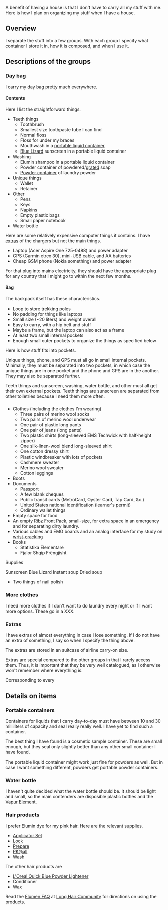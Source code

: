 A benefit of having a house is that I don't have to carry all my stuff
with me. Here is how I plan on organizing my stuff when I have a house.

## Overview
I separate the stuff into a few groups. With each group I specify
what container I store it in, how it is composed, and when I use it.

## Descriptions of the groups

### Day bag
I carry my day bag pretty much everywhere.

#### Contents
Here I list the straightforward things.

* Teeth things
  * Toothbrush
  * Smallest size toothpaste tube I can find
  * Normal floss
  * Floss for under my braces
  * Mouthwash in a [portable liquid container](#containers)
  * [Blue Lizard](http://www.bluelizard.net/) sunscreen in a portable liquid container
* Washing
  * Elumin shampoo in a portable liquid container
  * Powder container of powdered/[grated](http://groceryshrink.com/2011/04/homemade-powdered-laundry-soap.html) soap
  * [Powder container](#containers) of laundry powder
* Unique things
  * Wallet
  * Retainer
* Other
  * Pens
  * Keys
  * Napkins
  * Empty plastic bags
  * Small paper notebook
* Water bottle

Here are some relatively expensive computer things it contains.
I have [extras](#extras) of the chargers but not the main things.

* Laptop (Acer Aspire One 725-0488) and power adapter
* GPS (Garmin etrex 30), mini-USB cable, and AA batteries
* Cheap GSM phone (Nokia something) and power adapter

For that plug into mains electricity, they should have the
appropriate plug for any country that I might go to within the next
few months.

#### Bag
The backpack itself has these characteristics.

* Loop to store trekking poles
* No padding for things like laptops
* Small size (~20 liters) and weight overall
* Easy to carry, with a hip belt and stuff
* Maybe a frame, but the laptop can also act as a frame
* At least two small internal pockets
* Enough small outer pockets to organize the things as specified below

Here is how stuff fits into pockets.

Unique things, phone, and GPS must all go in small internal pockets.
Minimally, they must be separated into two pockets, in which case the
unique things are in one pocket and the phone and GPS are in the another.
They may also be separated further.

Teeth things and sunscreen, washing, water bottle, and other
must all get their own external pockets. Teeth things are sunscreen are
separated from other toiletries because I need them more often.

###
* Clothes (including the clothes I'm wearing)
  * Three pairs of merino wool socks
  * Two pairs of merino wool underwear
  * One pair of plastic long pants
  * One pair of jeans (long pants)
  * Two plastic shirts (long-sleeved EMS Techwick with half-height zipper)
  * One silk-linen-wool blend long-sleeved shirt
  * One cotton dressy shirt
  * Plastic windbreaker with lots of pockets
  * Cashmere sweater
  * Merino wool sweater
  * Cotton leggings
* Boots
* Documents
  * Passport
  * A few blank cheques
  * Public transit cards (MetroCard, Oyster Card, Tap Card, &c.)
  * United States national identification (learner's permit)
  * Ordinary wallet things
* Empty space for food
* An empty [Ribz Front Pack](http://www.ribzwear.com/ribz-front-pack/), small-size, for extra space in an emergency and for separating dirty laundry.
* Various cables and EMG boards and an analog interface for my study on
    [wrist-cracking](/!/wrist-cracking/)
* Books
  * Statistika Elementare
  * Fjalor Shqip Frëngjisht



Supplies

Sunscreen
    Blue Lizard
Instant soup
    Dried soup

  * Two things of nail polish

### More clothes
I need more clothes if I don't want to do laundry every night or
if I want more options. These go in a XXX.


### Extras
I have extras of almost everything in case I lose something.
If I do not have an extra of something, I say so when I specify the
thing above.

The extras are stored in an suitcase of airline carry-on size.

Extras are special compared to the other groups in that I rarely access
them. Thus, it is important that they be very well catalogued, as I otherwise
won't remember where everything is.

Corresponding to every

## Details on items

<h3 id="containers">Portable containers</h3>
Containers for liquids that I carry day-to-day must have between 10 and 30
milliliters of capacity and seal really really well. I have yet to find such
a container.

The best thing I have found is a cosmetic sample container. These are small
enough, but they seal only slightly better than any other small container
I have found.

The portable liquid container might work just fine for powders as well.
But in case I want something different, powders get portable powder containers.

### Water bottle
I haven't quite decided what the water bottle should be. It should be light
and small, so the main contenders are disposible plastic bottles and the
[Vapur Element](http://vapur.us/element).

### Hair products
I prefer Elumin dye for my pink hair. Here are the relevant supplies.

* [Applicator Set](https://www.brightonbeautysupply.com/goldwell-elumen-tools-applicator-set.aspx)
* [Lock](http://www.brightonbeautysupply.com/goldwell-elumen-lock-6-7-oz.aspx)
* [Prepare](http://www.brightonbeautysupply.com/goldwell-elumen-pre-pare-5-oz.aspx)
* [PK@all](https://www.brightonbeautysupply.com/goldwellelumencolor-pickyourcolor67oz.aspx?variation=21602)
* [Wash](http://www.brightonbeautysupply.com/Goldwell-Elumen-Wash-33.8-oz.aspx)

The other hair products are

* [L'Oreal Quick Blue Powder Lightener](https://www.brightonbeautysupply.com/l-oreal-quick-blue-powder-lightener-1-lb.aspx)
* Conditioner
* Wax

Read the [Elumen FAQ](http://forums.longhaircommunity.com/showthread.php?t=87394)
at [Long Hair Community](http://forums.longhaircommunity.com)
for directions on using the products.
